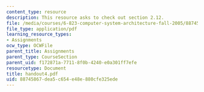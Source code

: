 ```yaml
---
content_type: resource
description: This resource asks to check out section 2.12.
file: /media/courses/6-823-computer-system-architecture-fall-2005/88745867dea5c654e48e880cfe325ede_handout4.pdf
file_type: application/pdf
learning_resource_types:
- Assignments
ocw_type: OCWFile
parent_title: Assignments
parent_type: CourseSection
parent_uid: f172871a-7711-8f0b-4240-e0a301ff7efe
resourcetype: Document
title: handout4.pdf
uid: 88745867-dea5-c654-e48e-880cfe325ede
---
```

